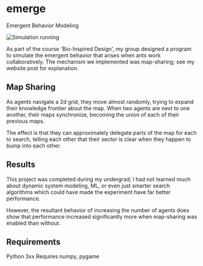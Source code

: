 # emerge
Emergent Behavior Modeling

![Simulation running](emerge.gif)

As part of the course 'Bio-Inspired Design', my group designed a program to simulate the emergent behavior that arises when ants work collaboratively. The mechanism we implemented was map-sharing; see my website post for explanation.

## Map Sharing
As agents navigate a 2d grid, they move almost randomly, trying to expand their knowledge frontier about the map. When two agents are next to one another, their maps synchronize, becoming the union of each of their previous maps.

The effect is that they can approximately delegate parts of the map for each to search, telling each other that their sector is clear when they happen to bump into each other.

## Results
This project was completed during my undergrad; I had not learned much about dynamic system modeling, ML, or even just smarter search algorithms which could have made the experiment have far better performance.

However, the resultant behavior of increasing the number of agents does show that performance increased significantly more when map-sharing was enabled than without.

## Requirements
Python 3xx
Requires numpy, pygame

